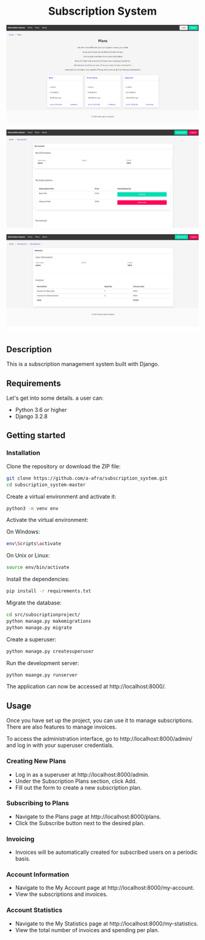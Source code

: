 <h1 align="center">Subscription System</h1>

<p align="center">
<img src="readme_assets\1.png" alt="">
</p>
<p align="center">
<img src="readme_assets\2.png" alt="">
</p>
<p align="center">
<img src="readme_assets\3.png" alt="">
</p>

## Description

This is a subscription management system built with Django.

## Requirements

Let's get into some details. a user can:

* Python 3.6 or higher
* Django 3.2.8

## Getting started

### Installation

Clone the repository or download the ZIP file:
```bash
git clone https://github.com/a-afra/subscription_system.git
cd subscription_system-master
```

Create a virtual environment and activate it:
```bash
python3 -m venv env
```

Activate the virtual environment:

On Windows:
```bash
env\Scripts\activate
```

On Unix or Linux:
```bash
source env/bin/activate
```

Install the dependencies:
```bash
pip install -r requirements.txt
```

Migrate the database:
```bash
cd src/subscriptionproject/
python manage.py makemigrations
python manage.py migrate
```

Create a superuser:
```bash
python manage.py createsuperuser
```

Run the development server:
```bash
python maange.py runserver
```

The application can now be accessed at http://localhost:8000/.

## Usage

Once you have set up the project, you can use it to manage subscriptions. There are also features to manage invoices.

To access the administration interface, go to http://localhost:8000/admin/ and log in with your superuser credentials.

### Creating New Plans

* Log in as a superuser at http://localhost:8000/admin.
* Under the Subscription Plans section, click Add.
* Fill out the form to create a new subscription plan.

### Subscribing to Plans

* Navigate to the Plans page at http://localhost:8000/plans.
* Click the Subscribe button next to the desired plan.

### Invoicing

* Invoices will be automatically created for subscribed users on a periodic basis.

### Account Information

* Navigate to the My Account page at http://localhost:8000/my-account.
* View the subscriptions and invoices.

### Account Statistics

* Navigate to the My Statistics page at http://localhost:8000/my-statistics.
* View the total number of invoices and spending per plan.